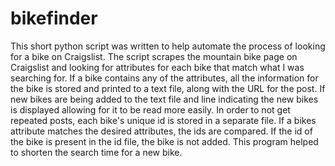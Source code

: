 # bikefinder
This short python script was written to help automate the process of looking for a bike on Craigslist. The script
scrapes the mountain bike page on Craigslist and looking for attributes for each bike that match what I was searching for.
If a bike contains any of the attributes, all the information for the bike is stored and printed to a text file, along with the URL
for the post. If new bikes are being added to the text file and line indicating the new bikes is displayed allowing for it to be
read more easily. In order to not get repeated posts, each bike's unique id is stored in a separate file. If a bikes attribute matches
the desired attributes, the ids are compared. If the id of the bike is present in the id file, the bike is not added. This program
helped to shorten the search time for a new bike.

